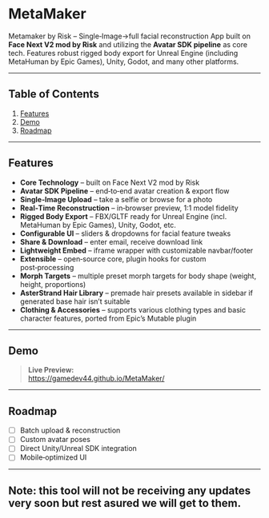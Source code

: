 # MetaMaker

Metamaker by Risk – Single‑Image→full facial reconstruction App built on **Face Next V2 mod by Risk** and utilizing the **Avatar SDK pipeline** as core tech. Features robust rigged body export for Unreal Engine (including MetaHuman by Epic Games), Unity, Godot, and many other platforms.

---

## Table of Contents

1. [Features](#features)  
2. [Demo](#demo)  
3. [Roadmap](#roadmap) 

---

## Features

- **Core Technology** – built on Face Next V2 mod by Risk  
- **Avatar SDK Pipeline** – end‑to‑end avatar creation & export flow  
- **Single‑Image Upload** – take a selfie or browse for a photo  
- **Real‑Time Reconstruction** – in‑browser preview, 1:1 model fidelity  
- **Rigged Body Export** – FBX/GLTF ready for Unreal Engine (incl. MetaHuman by Epic Games), Unity, Godot, etc.  
- **Configurable UI** – sliders & dropdowns for facial feature tweaks  
- **Share & Download** – enter email, receive download link  
- **Lightweight Embed** – iframe wrapper with customizable navbar/footer  
- **Extensible** – open‑source core, plugin hooks for custom post‑processing  
- **Morph Targets** – multiple preset morph targets for body shape (weight, height, proportions)  
- **AsterStrand Hair Library** – premade hair presets available in sidebar if generated base hair isn’t suitable  
- **Clothing & Accessories** – supports various clothing types and basic character features, ported from Epic’s Mutable plugin

---

## Demo

> **Live Preview:**  
> https://gamedev44.github.io/MetaMaker/

---

## Roadmap

- [ ] Batch upload & reconstruction  
- [ ] Custom avatar poses  
- [ ] Direct Unity/Unreal SDK integration  
- [ ] Mobile‑optimized UI  

---
## Note: this tool will not be receiving any updates very soon but rest asured we will get to them.
